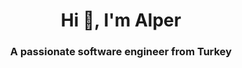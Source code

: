 <h1 align="center">Hi 👋, I'm Alper</h1>
<h3 align="center">A passionate software engineer from Turkey</h3>



